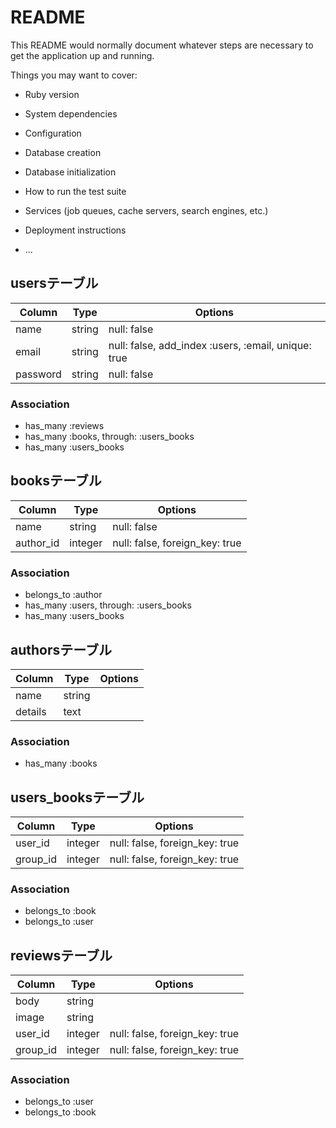 # README

This README would normally document whatever steps are necessary to get the
application up and running.

Things you may want to cover:

* Ruby version

* System dependencies

* Configuration

* Database creation

* Database initialization

* How to run the test suite

* Services (job queues, cache servers, search engines, etc.)

* Deployment instructions

* ...

## usersテーブル

|Column|Type|Options|
|------|----|-------|
|name|string|null: false|
|email|string|null: false, add_index :users, :email, unique: true|
|password|string|null: false|

### Association
- has_many :reviews
- has_many :books, through: :users_books
- has_many :users_books


## booksテーブル

|Column|Type|Options|
|------|----|-------|
|name|string|null: false|
|author_id|integer|null: false, foreign_key: true|

### Association
- belongs_to :author
- has_many :users, through: :users_books
- has_many :users_books


## authorsテーブル

|Column|Type|Options|
|------|----|-------|
|name|string||
|details|text||


### Association
- has_many :books


## users_booksテーブル
|Column|Type|Options|
|------|----|-------|
|user_id|integer|null: false, foreign_key: true|
|group_id|integer|null: false, foreign_key: true|

### Association
- belongs_to :book
- belongs_to :user


## reviewsテーブル

|Column|Type|Options|
|------|----|-------|
|body|string||
|image|string||
|user_id|integer|null: false, foreign_key: true|
|group_id|integer|null: false, foreign_key: true|

### Association
- belongs_to :user
- belongs_to :book